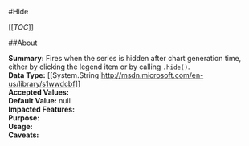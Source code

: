 #Hide

[[_TOC_]]

##About

**Summary:**  Fires when the series is hidden after chart generation time, either by clicking the legend item or by calling <code>.hide()</code>.   
**Data Type:** [[System.String|http://msdn.microsoft.com/en-us/library/s1wwdcbf]]  
**Accepted Values:**   
**Default Value:** null  
**Impacted Features:**   
**Purpose:**   
**Usage:**   
**Caveats:**   

